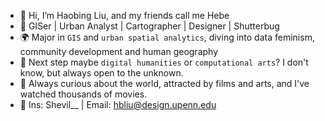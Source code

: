 - 👋 Hi, I’m Haobing Liu, and my friends call me Hebe
- 🎨 GISer | Urban Analyst | Cartographer | Designer | Shutterbug
- 🌍 Major in `GIS` and `urban spatial analytics`, diving into data feminism, community development and human geography
- 👣 Next step maybe `digital humanities` or `computational arts`? I don't know, but always open to the unknown.
- 🧠 Always curious about the world, attracted by films and arts, and I've watched thousands of movies.
- 📧 Ins: Shevil__ | Email: hbliu@design.upenn.edu

<!---
shevilovia/shevilovia is a ✨ special ✨ repository because its `README.md` (this file) appears on your GitHub profile.
You can click the Preview link to take a look at your changes.
--->
